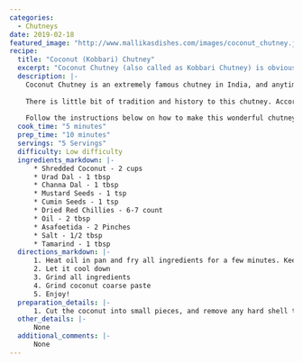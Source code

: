```yaml
--- 
categories: 
  - Chutneys
date: 2019-02-18
featured_image: "http://www.mallikasdishes.com/images/coconut_chutney.jpg"
recipe:
  title: "Coconut (Kobbari) Chutney"
  excerpt: "Coconut Chutney (also called as Kobbari Chutney) is obviously made of fresh coconut. It has a unique texture, extremely high in fiber and tasts amazing with any breakfast items, as well with rice, rotis/chapathis, and more!"
  description: |-
    Coconut Chutney is an extremely famous chutney in India, and anytime you walk into any of the South Indian restaurants, they serve this Chutney along with many breakfast items, and is also served during main course. This chutney is loaded with flavor, and when eaten with hot rice and pure ghee, it feels like you're literally in heaven!. It simply tastes that good!
    
    There is little bit of tradition and history to this chutney. According to the Hindu religion, Coconut is considered one of the purest form of fruit one can offer to God. Many families buy coconuts along with vegetables from markets, and offer coconuts to God as part of their regular prayer to God at home. I know our family did atleast once a week. After the prayer, they break the coconut, the coconut water becomes holy water, and the inner core usually ends up  in chutneys or other recipes 😊
    
    Follow the instructions below on how to make this wonderful chutney. It is SO easy to make and tastes SO delicious!
  cook_time: "5 minutes"
  prep_time: "10 minutes"
  servings: "5 Servings"
  difficulty: Low difficulty
  ingredients_markdown: |-
      * Shredded Coconut - 2 cups
      * Urad Dal - 1 tbsp
      * Channa Dal - 1 tbsp
      * Mustard Seeds - 1 tsp
      * Cumin Seeds - 1 tsp
      * Dried Red Chillies - 6-7 count
      * Oil - 2 tbsp
      * Asafoetida - 2 Pinches
      * Salt - 1/2 tbsp
      * Tamarind - 1 tbsp
  directions_markdown: |-
      1. Heat oil in pan and fry all ingredients for a few minutes. Keep it aside 
      2. Let it cool down
      3. Grind all ingredients
      4. Grind coconut coarse paste
      5. Enjoy!
  preparation_details: |-
      1. Cut the coconut into small pieces, and remove any hard shell that you may have
  other_details: |-
      None
  additional_comments: |-
      None
---
```

